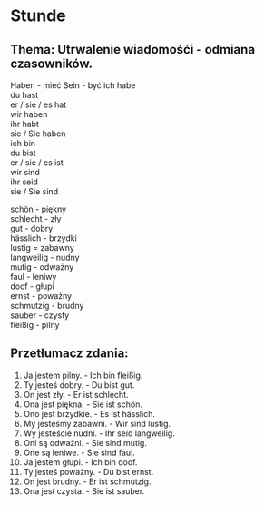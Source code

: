 # Stunde 
## Thema: Utrwalenie wiadomośći - odmiana czasowników.
Haben - mieć
Sein - być
ich habe  
du hast  
er / sie / es hat    
wir haben  
ihr habt  
sie / Sie haben  
ich bin  
du bist  
er / sie / es ist  
wir sind  
ihr seid  
sie / Sie sind  
  
schön - piękny  
schlecht - zły  
gut - dobry  
hässlich - brzydki  
lustig = zabawny  
langweilig - nudny  
mutig - odważny  
faul - leniwy  
doof - głupi  
ernst - poważny  
schmutzig - brudny    
sauber - czysty  
fleißig - pilny  
## Przetłumacz zdania:
1. Ja jestem pilny. - Ich bin fleißig.
2. Ty jesteś dobry. - Du bist gut.
3. On jest zły. - Er ist schlecht.
4. Ona jest piękna. - Sie ist schön.
5. Ono jest brzydkie. - Es ist hässlich.
6. My jesteśmy zabawni. - Wir sind lustig.
7. Wy jesteście nudni. - Ihr seid langweilig.
8. Oni są odważni. - Sie sind mutig.
9. One są leniwe. - Sie sind faul.
10. Ja jestem głupi. - Ich bin doof.
11. Ty jesteś poważny. - Du bist ernst.
12. On jest brudny. - Er ist schmutzig.
13. Ona jest czysta. - Sie ist sauber.
